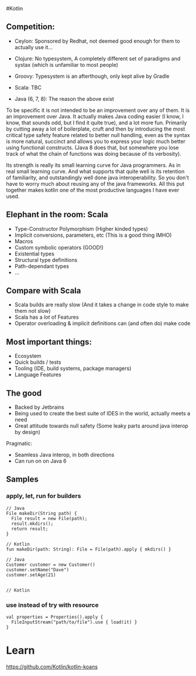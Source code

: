 #Kotlin

## Competition:
- Ceylon: Sponsored by Redhat, not deemed good enough for them to actually use it...
- Clojure: No typesystem, A completely different set of paradigms and systax (which is unfamiliar to most people)
- Groovy: Typesystem is an afterthough, only kept alive by Gradle
- Scala: TBC

- Java (6, 7, 8): The reason the above exist


To be specific it is not intended to be an improvement over any of them. It is an improvement over Java. It actually makes Java coding easier (I know, I know, that sounds odd, but I find it quite true), and a lot more fun. Primarily by cutting away a lot of boilerplate, cruft and then by introducing the most critical type safety feature related to better null handling, even as the syntax is more natural, succinct and allows you to express your logic much better using functional constructs. (Java 8 does that, but somewhere you lose track of what the chain of functions was doing because of its verbosity).

Its strength is really its small learning curve for Java programmers. As in real small learning curve. And what supports that quite well is its retention of familiarity, and outstandingly well done java interoperability. So you don't have to worry much about reusing any of the java frameworks. All this put together makes kotlin one of the most productive languages I have ever used.

## Elephant in the room: Scala
- Type-Constructor Polymorphism (Higher kinded types)
- Implicit conversions, parameters, etc (This is a good thing IMHO)
- Macros
- Custom symbolic operators (GOOD!)
- Existential types
- Structural type definitions
- Path-dependant types
- ...


## Compare with Scala
 - Scala builds are really slow (And it takes a change in code style to make them not slow)
 - Scala has a _lot_ of Features
 - Operator overloading & implicit definitions can (and often do) make code


## Most important things:
- Ecosystem
- Quick builds / tests
- Tooling (IDE, build systems, package managers)
- Language Features

## The good
- Backed by Jetbrains
- Being used to create the best suite of IDES in the world, actually meets a need
- Great attitude towards null safety (Some leaky parts around java interop by design)




Pragmatic:
- Seamless Java interop, in both directions
- Can run on on Java 6




## Samples

### apply, let, run for builders
```
// Java
File makeDir(String path) {
  File result = new File(path);
  result.mkdirs();
  return result;
}

// Kotlin
fun makeDir(path: String): File = File(path).apply { mkdirs() }
```


```
// Java
Customer customer = new Customer()
customer.setName("Dave")
customer.setAge(21)


// Kotlin

```

### use instead of try with resource
```
val properties = Properties().apply {
  FileInputStream("path/to/file").use { load(it) }
}
```


# Learn
https://github.com/Kotlin/kotlin-koans
